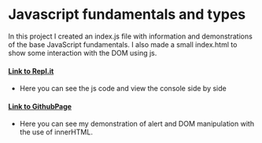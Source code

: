 # Javascript fundamentals and types

In this project I created an index.js file with information and demonstrations of the base JavaScript fundamentals.
I also made a small index.html to show some interaction with the DOM using js.

#### [Link to Repl.it](https://replit.com/@HebaFarestveit/FundamentalsAndDataTypes#index.js)

- Here you can see the js code and view the console side by side

#### [Link to GithubPage](https://hebaulf.github.io/js-fundamentals-and-types/)

- Here you can see my demonstration of alert and DOM manipulation with the use of innerHTML.

